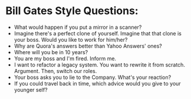 # Bill Gates Style Questions:

- What would happen if you put a mirror in a scanner?
- Imagine there's a perfect clone of yourself. Imagine that that clone is your boss. Would you like to work for him/her?
- Why are Quora's answers better than Yahoo Answers' ones?
- Where will you be in 10 years?
- You are my boss and I'm fired. Inform me.
- I want to refactor a legacy system. You want to rewrite it from scratch. Argument. Then, switch our roles.
- Your boss asks you to lie to the Company. What's your reaction?
- If you could travel back in time, which advice would you give to your younger self?